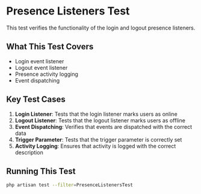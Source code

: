 # Presence Listeners Test

This test verifies the functionality of the login and logout presence listeners.

## What This Test Covers

- Login event listener
- Logout event listener
- Presence activity logging
- Event dispatching

## Key Test Cases

1. **Login Listener**: Tests that the login listener marks users as online
2. **Logout Listener**: Tests that the logout listener marks users as offline
3. **Event Dispatching**: Verifies that events are dispatched with the correct data
4. **Trigger Parameter**: Tests that the trigger parameter is correctly set
5. **Activity Logging**: Ensures that activity is logged with the correct description

## Running This Test

```bash
php artisan test --filter=PresenceListenersTest
```

